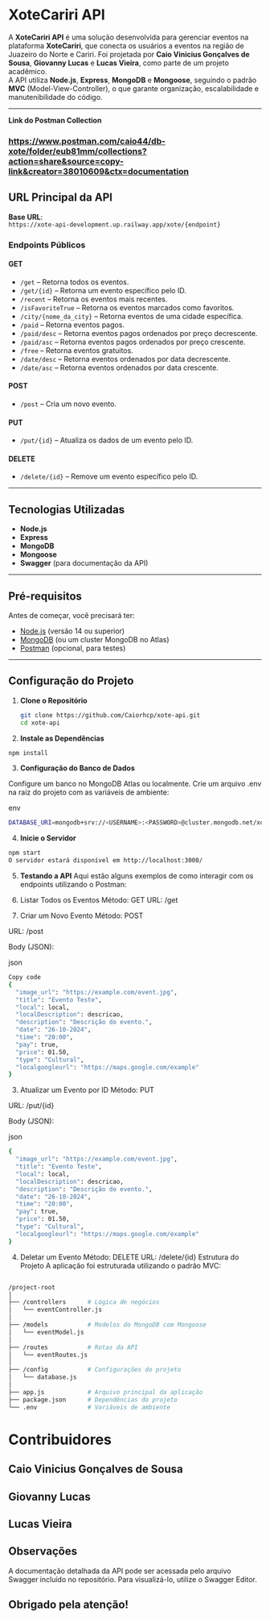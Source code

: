 # XoteCariri API

A **XoteCariri API** é uma solução desenvolvida para gerenciar eventos na plataforma **XoteCariri**, que conecta os usuários a eventos na região de Juazeiro do Norte e Cariri. Foi projetada por **Caio Vinicius Gonçalves de Sousa**, **Giovanny Lucas** e **Lucas Vieira**, como parte de um projeto acadêmico.  
A API utiliza **Node.js**, **Express**, **MongoDB** e **Mongoose**, seguindo o padrão **MVC** (Model-View-Controller), o que garante organização, escalabilidade e manutenibilidade do código.

---

**Link do Postman Collection**
### https://www.postman.com/caio44/db-xote/folder/eub81mm/collections?action=share&source=copy-link&creator=38010609&ctx=documentation

## URL Principal da API

**Base URL**:  
`https://xote-api-development.up.railway.app/xote/{endpoint}`

### Endpoints Públicos

#### **GET**
- `/get` – Retorna todos os eventos.  
- `/get/{id}` – Retorna um evento específico pelo ID.  
- `/recent` – Retorna os eventos mais recentes.  
- `/isFavoriteTrue` – Retorna os eventos marcados como favoritos.  
- `/city/{nome_da_city}` – Retorna eventos de uma cidade específica.  
- `/paid` – Retorna eventos pagos.  
- `/paid/desc` – Retorna eventos pagos ordenados por preço decrescente.  
- `/paid/asc` – Retorna eventos pagos ordenados por preço crescente.  
- `/free` – Retorna eventos gratuitos.  
- `/date/desc` – Retorna eventos ordenados por data decrescente.  
- `/date/asc` – Retorna eventos ordenados por data crescente.

#### **POST**
- `/post` – Cria um novo evento.

#### **PUT**
- `/put/{id}` – Atualiza os dados de um evento pelo ID.

#### **DELETE**
- `/delete/{id}` – Remove um evento específico pelo ID.

---

## Tecnologias Utilizadas

- **Node.js**  
- **Express**  
- **MongoDB**  
- **Mongoose**  
- **Swagger** (para documentação da API)

---

## Pré-requisitos

Antes de começar, você precisará ter:

- [Node.js](https://nodejs.org/) (versão 14 ou superior)
- [MongoDB](https://www.mongodb.com/) (ou um cluster MongoDB no Atlas)
- [Postman](https://www.postman.com/) (opcional, para testes)

---

## Configuração do Projeto

1. **Clone o Repositório**

   ```bash
   git clone https://github.com/Caiorhcp/xote-api.git
   cd xote-api

2. **Instale as Dependências**

```bash
npm install
```
3. **Configuração do Banco de Dados**

Configure um banco no MongoDB Atlas ou localmente. Crie um arquivo .env na raiz do projeto com as variáveis de ambiente:

env
```bash
DATABASE_URI=mongodb+srv://<USERNAME>:<PASSWORD>@cluster.mongodb.net/xote?retryWrites=true&w=majority
```

4. **Inicie o Servidor**

```bash
npm start
O servidor estará disponível em http://localhost:3000/
```

5. **Testando a API**
Aqui estão alguns exemplos de como interagir com os endpoints utilizando o Postman:

1. Listar Todos os Eventos
Método: GET
URL: /get
2. Criar um Novo Evento
Método: POST

URL: /post

Body (JSON):

json
```bash
Copy code
{
  "image_url": "https://example.com/event.jpg",
  "title": "Evento Teste",
  "local": local,
  "localDescription": descricao,
  "description": "Descrição do evento.",
  "date": "26-10-2024",
  "time": "20:00",
  "pay": true,
  "price": 01.50,
  "type": "Cultural",
  "localgoogleurl": "https://maps.google.com/example"
}
```
3. Atualizar um Evento por ID
Método: PUT

URL: /put/{id}

Body (JSON):

json
```bash
{
  "image_url": "https://example.com/event.jpg",
  "title": "Evento Teste",
  "local": local,
  "localDescription": descricao,
  "description": "Descrição do evento.",
  "date": "26-10-2024",
  "time": "20:00",
  "pay": true,
  "price": 01.50,
  "type": "Cultural",
  "localgoogleurl": "https://maps.google.com/example"
}
```
4. Deletar um Evento
Método: DELETE
URL: /delete/{id}
Estrutura do Projeto
A aplicação foi estruturada utilizando o padrão MVC:

```bash

/project-root
│
├── /controllers      # Lógica de negócios
│   └── eventController.js
│
├── /models           # Modelos do MongoDB com Mongoose
│   └── eventModel.js
│
├── /routes           # Rotas da API
│   └── eventRoutes.js
│
├── /config           # Configurações do projeto
│   └── database.js
│
├── app.js            # Arquivo principal da aplicação
├── package.json      # Dependências do projeto
└── .env              # Variáveis de ambiente
```
# Contribuidores

## Caio Vinicius Gonçalves de Sousa
## Giovanny Lucas
## Lucas Vieira

## Observações
A documentação detalhada da API pode ser acessada pelo arquivo Swagger incluído no repositório. Para visualizá-lo, utilize o Swagger Editor.

## Obrigado pela atenção!